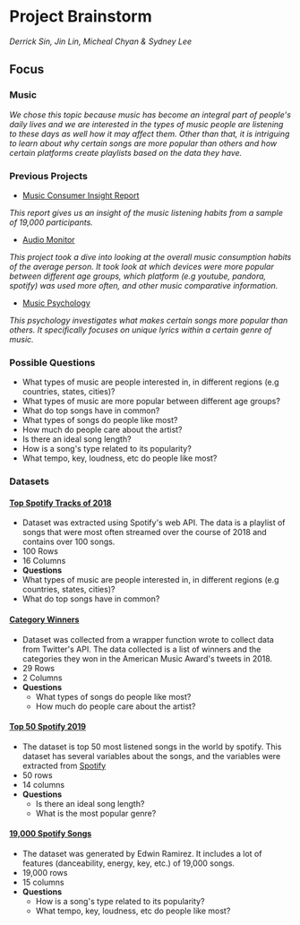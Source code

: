 # Project Brainstorm
*Derrick Sin, Jin Lin, Micheal Chyan & Sydney Lee*

## Focus
### Music
*We chose this topic because music has become an integral part of people's daily lives and we are interested in the types of music people are listening to these days as well how it may affect them. Other than that, it is intriguing to learn about why certain songs are more popular than others and how certain platforms create playlists based on the data they have.*

### Previous Projects
- [Music Consumer Insight Report](https://www.ifpi.org/downloads/music-consumer-insight-report-2018.pdf)

 *This report gives us an insight of the music listening habits from a sample of 19,000 participants.*

- [Audio Monitor](https://musicbiz.org/wp-content/uploads/2018/09/AM_US_2018_V5.pdf)

 *This project took a dive into looking at the overall music consumption habits of the average person.*
 *It took look at which devices were more popular between different age groups, which platform (e.g youtube, pandora, spotify) was used more often, and other music comparative information.*

- [Music Psychology](https://journals.sagepub.com/doi/pdf/10.1177/0956797618759465)

 *This psychology investigates what makes certain songs more popular than others. It specifically focuses on unique lyrics within a certain genre of music.*


### Possible Questions
- What types of music are people interested in, in different regions (e.g countries, states, cities)?
- What types of music are more popular between different age groups?
- What do top songs have in common?
- What types of songs do people like most?
- How much do people care about the artist?
- Is there an ideal song length?
- How is a song's type related to its popularity?
- What tempo, key, loudness, etc do people like most?

### Datasets
#### [Top Spotify Tracks of 2018](https://www.kaggle.com/nadintamer/top-spotify-tracks-of-2018)
- Dataset was extracted using Spotify's web API. The data is a playlist of songs that were most often streamed
 over the course of 2018 and contains over 100 songs.
- 100 Rows
- 16 Columns
- **Questions**
 - What types of music are people interested in, in different regions (e.g countries, states, cities)?
 - What do top songs have in common?

#### [Category Winners](https://www.kaggle.com/eliasdabbas/american_music_awards_tweets#categories_winners.csv)

- Dataset was collected from a wrapper function wrote to collect data from Twitter's API. The data collected is a list of winners
 and the categories they won in the American Music Award's tweets in 2018.
- 29 Rows
- 2 Columns
- **Questions**  
  - What types of songs do people like most?
  - How much do people care about the artist?

#### [Top 50 Spotify 2019](https://www.kaggle.com/leonardopena/top50spotify2019)

- The dataset is top 50 most listened songs in the world by spotify. This dataset has several variables about the songs, and the variables were extracted from [Spotify](http://organizeyourmusic.playlistmachinery.com/)
- 50 rows
- 14 columns
-  **Questions**
   - Is there an ideal song length?
   - What is the most popular genre?

#### [19,000 Spotify Songs](https://www.kaggle.com/edalrami/19000-spotify-songs)

- The dataset was generated by Edwin Ramirez. It includes a lot of features (danceability, energy, key, etc.) of 19,000 songs.
- 19,000 rows
- 15 columns
- **Questions**
  - How is a song's type related to its popularity?
  - What tempo, key, loudness, etc do people like most?
